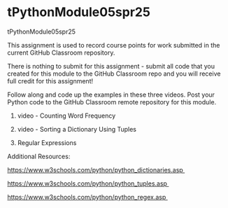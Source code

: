 # tPythonModule05spr25
tPythonModule05spr25

This assignment is used to record course points for work submitted in the current GitHub Classroom repository. 

There is nothing to submit for this assignment - submit all code that you created for this module to the GitHub Classroom repo and you will receive full credit for this assignment!

Follow along and code up the examples in these three videos. Post your Python code to the GitHub Classroom remote repository for this module.

1) video - Counting Word Frequency

2) video - Sorting a Dictionary Using Tuples

3) Regular Expressions

Additional Resources:

https://www.w3schools.com/python/python_dictionaries.asp 

https://www.w3schools.com/python/python_tuples.asp 

https://www.w3schools.com/python/python_regex.asp 
